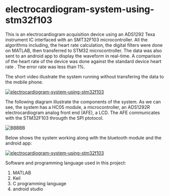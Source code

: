 # electrocardiogram-system-using-stm32f103
This is an electrocardiogram acquisition device using an ADS1292 Texa instrument IC interfaced with an SMT32F103 microcontroller. 
All the algorithms including, the heart rate calculation, the digital filters were done on MATLAB, then transferred to STM32 microcontroller. The data was also sent to an android app to display the waveform in real-time.
A comparison of the heart rate of the device was done against the standard device heart rate . The error rate was less than 1%.

The short video illustrate the system running without transfering the data to the mobile phone.


[![electrocardiogram-system-using-stm32f103](https://img.youtube.com/vi/JplmBYr1th0/0.jpg)](https://www.youtube.com/watch?v=JplmBYr1th0)

The following diagram illustrate the components of the system. As we can see, the system has a HC05 module, a microcontroller, an ADS1292R electrocardiogram analog front end (AFE), a LCD. The AFE communicates with the STM32F103 througth the SPI ptotocol.


![BBBBB](https://user-images.githubusercontent.com/22806623/190268504-d89c6fc2-6d02-4b60-9f50-7fe7364c47a6.png)


Below shows the system working along with the bluetooth module and the android app:


[![electrocardiogram-system-using-stm32f103](https://img.youtube.com/vi/aHwbFrkWZwA/0.jpg)](https://www.youtube.com/watch?v=aHwbFrkWZwA)


Software and programming language used in this project:

1. MATLAB
2. Keil
3. C programming language 
4. android studio
